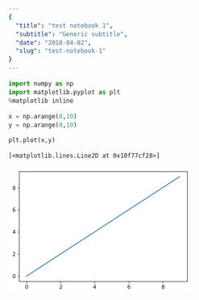 ```yaml
---
{
  "title": "test notebook 1",
  "subtitle": "Generic subtitle",
  "date": "2018-04-02",
  "slug": "test-notebook-1"
}
---
```

<!--more-->


```python
import numpy as np
import matplotlib.pyplot as plt
%matplotlib inline
```

```python
x = np.arange(0,10)
y = np.arange(0,10)
```

```python
plt.plot(x,y)
```

    [<matplotlib.lines.Line2D at 0x10f77cf28>]




![png](output_2_1.png)


